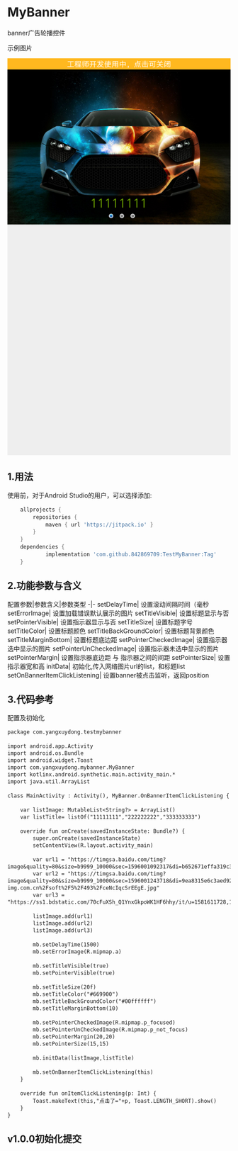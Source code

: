 # MyBanner
banner广告轮播控件

示例图片

![](https://github.com/842869709/TestMyBanner/blob/master/test.png)

## 1.用法
使用前，对于Android Studio的用户，可以选择添加:

```gradle
	allprojects {
		repositories {
			maven { url 'https://jitpack.io' }
		}
	}
	dependencies {
	        implementation 'com.github.842869709:TestMyBanner:Tag'
	}
```
## 2.功能参数与含义
配置参数|参数含义|参数类型
-|-
setDelayTime|	设置滚动间隔时间（毫秒
setErrorImage|	设置加载错误默认展示的图片
setTitleVisible|	设置标题显示与否
setPointerVisible|	设置指示器显示与否
setTitleSize|	设置标题字号
setTitleColor|	设置标题颜色
setTitleBackGroundColor|	设置标题背景颜色
setTitleMarginBottom|	设置标题底边距
setPointerCheckedImage|	设置指示器选中显示的图片
setPointerUnCheckedImage|	设置指示器未选中显示的图片
setPointerMargin|	设置指示器底边距 与 指示器之间的间距
setPointerSize|	设置指示器宽和高
initData|	初始化,传入网络图片url的list，和标题list
setOnBannerItemClickListening|	设置banner被点击监听，返回position

## 3.代码参考
配置及初始化
```
package com.yangxuydong.testmybanner

import android.app.Activity
import android.os.Bundle
import android.widget.Toast
import com.yangxuydong.mybanner.MyBanner
import kotlinx.android.synthetic.main.activity_main.*
import java.util.ArrayList

class MainActivity : Activity(), MyBanner.OnBannerItemClickListening {

    var listImage: MutableList<String?> = ArrayList()
    var listTitle= listOf("11111111","222222222","333333333")

    override fun onCreate(savedInstanceState: Bundle?) {
        super.onCreate(savedInstanceState)
        setContentView(R.layout.activity_main)

        var url1 = "https://timgsa.baidu.com/timg?image&quality=80&size=b9999_10000&sec=1596001092317&di=b652671effa319c3d4ab2b49bd853756&imgtype=0&src=http%3A%2F%2Fattach.bbs.miui.com%2Fforum%2F201105%2F17%2F113554rnu40q7nbgnn3lgq.jpg"
        var url2 = "https://timgsa.baidu.com/timg?image&quality=80&size=b9999_10000&sec=1596001243718&di=9ea8315e6c3aed92f6e4409c4bac662c&imgtype=0&src=http%3A%2F%2Fb.zol-img.com.cn%2Fsoft%2F5%2F493%2FceNcIqcSrEEgE.jpg"
        var url3 = "https://ss1.bdstatic.com/70cFuXSh_Q1YnxGkpoWK1HF6hhy/it/u=1581611728,1637172277&fm=15&gp=0.jpg"

        listImage.add(url1)
        listImage.add(url2)
        listImage.add(url3)

        mb.setDelayTime(1500)
        mb.setErrorImage(R.mipmap.a)

        mb.setTitleVisible(true)
        mb.setPointerVisible(true)

        mb.setTitleSize(20f)
        mb.setTitleColor("#669900")
        mb.setTitleBackGroundColor("#00ffffff")
        mb.setTitleMarginBottom(10)

        mb.setPointerCheckedImage(R.mipmap.p_focused)
        mb.setPointerUnCheckedImage(R.mipmap.p_not_focus)
        mb.setPointerMargin(20,20)
        mb.setPointerSize(15,15)

        mb.initData(listImage,listTitle)

        mb.setOnBannerItemClickListening(this)
    }

    override fun onItemClickListening(p: Int) {
        Toast.makeText(this,"点击了="+p, Toast.LENGTH_SHORT).show()
    }
}
```
## v1.0.0初始化提交

